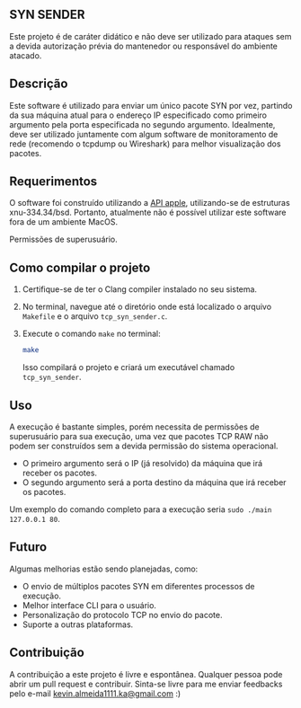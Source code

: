 ## SYN SENDER

Este projeto é de caráter didático e não deve ser utilizado para ataques sem a devida autorização prévia do mantenedor ou responsável do ambiente atacado.

## Descrição

Este software é utilizado para enviar um único pacote SYN por vez, partindo da sua máquina atual para o endereço IP especificado como primeiro argumento pela porta especificada no segundo argumento. Idealmente, deve ser utilizado juntamente com algum software de monitoramento de rede (recomendo o tcpdump ou Wireshark) para melhor visualização dos pacotes.

## Requerimentos

O software foi construído utilizando a [API apple](https://opensource.apple.com/), utilizando-se de estruturas xnu-334.34/bsd. Portanto, atualmente não é possível utilizar este software fora de um ambiente MacOS.

Permissões de superusuário.

## Como compilar o projeto

1. Certifique-se de ter o Clang compiler instalado no seu sistema.

2. No terminal, navegue até o diretório onde está localizado o arquivo `Makefile` e o arquivo `tcp_syn_sender.c`.

3. Execute o comando `make` no terminal:

    ```bash
    make
    ```

    Isso compilará o projeto e criará um executável chamado `tcp_syn_sender`.

## Uso

A execução é bastante simples, porém necessita de permissões de superusuário para sua execução, uma vez que pacotes TCP RAW não podem ser construídos sem a devida permissão do sistema operacional.

- O primeiro argumento será o IP (já resolvido) da máquina que irá receber os pacotes.
- O segundo argumento será a porta destino da máquina que irá receber os pacotes.

Um exemplo do comando completo para a execução seria `sudo ./main 127.0.0.1 80`.

## Futuro

Algumas melhorias estão sendo planejadas, como:
- O envio de múltiplos pacotes SYN em diferentes processos de execução.
- Melhor interface CLI para o usuário.
- Personalização do protocolo TCP no envio do pacote.
- Suporte a outras plataformas.

## Contribuição

A contribuição a este projeto é livre e espontânea. Qualquer pessoa pode abrir um pull request e contribuir. Sinta-se livre para me enviar feedbacks pelo e-mail kevin.almeida1111.ka@gmail.com :)

